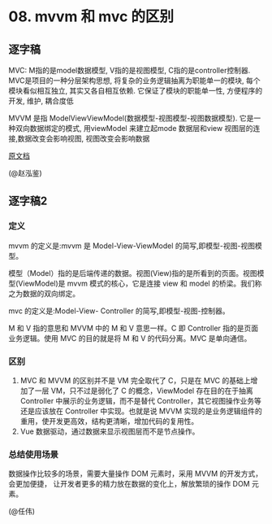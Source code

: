 # 08. mvvm 和 mvc 的区别

## 逐字稿

MVC: M指的是model数据模型, V指的是视图模型, C指的是controller控制器. MVC是项目的一种分层架构思想, 将复杂的业务逻辑抽离为职能单一的模块, 每个模块看似相互独立, 其实又各自相互依赖. 它保证了模块的职能单一性, 方便程序的开发, 维护, 耦合度低

MVVM 是指 ModelViewViewModel(数据模型-视图模型-视图数据模型). 它是一种双向数据绑定的模式, 用viewModel 来建立起mode 数据层和view 视图层的连接,数据改变会影响视图, 视图改变会影响数据

[原文档](https://www.yuque.com/silence1224/zvw0fi/kcado0#8a169600)

(@赵泓鉴)

## 逐字稿2

### 定义

mvvm 的定义是:mvvm 是 Model-View-ViewModel 的简写,即模型-视图-视图模型。

模型（Model）指的是后端传递的数据。视图(View)指的是所看到的页面。视图模型(ViewModel)是 mvvm 模式的核心，它是连接 view 和 model 的桥梁。我们称之为数据的双向绑定。

mvc 的定义是:Model-View- Controller 的简写,即模型-视图-控制器。

M 和 V 指的意思和 MVVM 中的 M 和 V 意思一样。C 即 Controller 指的是页面业务逻辑。使用 MVC 的目的就是将 M 和 V 的代码分离。MVC 是单向通信。

### 区别

1. MVC 和 MVVM 的区别并不是 VM 完全取代了 C，只是在 MVC 的基础上增加了一层 VM，只不过是弱化了 C 的概念，ViewModel 存在目的在于抽离 Controller 中展示的业务逻辑，而不是替代 Controller，其它视图操作业务等还是应该放在 Controller 中实现。也就是说 MVVM 实现的是业务逻辑组件的重用，使开发更高效，结构更清晰，增加代码的复用性。
2. Vue 数据驱动，通过数据来显示视图层而不是节点操作。

### 总结使用场景

数据操作比较多的场景，需要大量操作 DOM 元素时，采用 MVVM 的开发方式，会更加便捷， 让开发者更多的精力放在数据的变化上，解放繁琐的操作 DOM 元素。

(@任伟)
